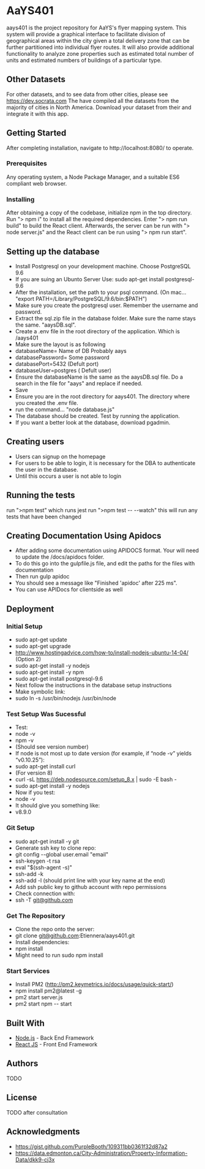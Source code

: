# AaYS401

aays401 is the project repository for AaYS's flyer mapping system. This system will provide a graphical interface to facilitate division of geographical areas within the city given a total delivery zone that can be further partitioned into individual flyer routes. It will also provide additional functionality to analyze zone properties such as estimated total number of units and estimated numbers of buildings of a particular type. 

## Other Datasets
For other datasets, and to see data from other cities, please see https://dev.socrata.com
The have compiled all the datasets from the majority of cities in North America.
Download your dataset from their and integrate it with this app.

## Getting Started

After completing installation, navigate to http://localhost:8080/ to operate.

### Prerequisites

Any operating system, a Node Package Manager, and a suitable ES6 compliant web browser.

### Installing

After obtaining a copy of the codebase, initialize npm in the top directory. Run "> npm i" to install all the required dependencies. Enter "> npm run build" to build the React client. Afterwards, the server can be run with "> node server.js" and the React client can be run using "> npm run start".

## Setting up the database
* Install Postgresql on your development machine. Choose PostgreSQL 9.6
* If you are suing an Ubunto Server Use: sudo apt-get install postgresql-9.6
* After the installation, set the path to your psql command. (On mac... "export PATH=/Library/PostgreSQL/9.6/bin:$PATH")
* Make sure you create the postgresql user. Remember the username and password.
* Extract the sql.zip file in the database folder. Make sure the name stays the same. "aaysDB.sql".
* Create a .env file in the root directory of the application. Which is /aays401
* Make sure the layout is as following 
* databaseName= Name of DB Probably aays
* databasePassword= Some password
* databasePort=5432 (Defult port)
* databaseUser=postgres ( Defult user)
* Ensure the databaseName is the same as the aaysDB.sql file. Do a search in the file for "aays" and replace if needed.
* Save
* Ensure you are in the root directory for aays401. The directory where you created the .env file.
* run the command... "node database.js"
* The database should be created. Test by running the application.
* If you want a better look at the database, download pgadmin.

## Creating users
* Users can signup on the homepage
* For users to be able to login, it is necessary for the DBA to authenticate the user in the database.
* Until this occurs a user is not able to login

## Running the tests

run ">npm test" which runs jest
run ">npm test -- --watch" this will run any tests that have been changed  

## Creating Documentation Using Apidocs

* After adding some documentation using APIDOCS format. Your will need to update the /docs/apidocs folder.
* To do this go into the gulpfile.js file, and edit the paths for the files with documentation
* Then run gulp apidoc
* You should see a message like "Finished 'apidoc' after 225 ms".
* You can use APIDocs for clientside as well

## Deployment
### Initial Setup
* sudo apt-get update
* sudo apt-get upgrade
* http://www.hostingadvice.com/how-to/install-nodejs-ubuntu-14-04/ (Option 2)
* sudo apt-get install -y nodejs
* sudo apt-get install -y npm
* sudo apt-get install postgresql-9.6
* Next follow the instructions in the database setup instructions
* Make symbolic link:
* sudo ln -s /usr/bin/nodejs /usr/bin/node
### Test Setup Was Sucessful
* Test:
* node -v
* npm -v
* (Should see version number)
* If node is not most up to date version (for example, if “node -v” yields “v0.10.25”):
* sudo apt-get install curl
* (For version 8)
* curl -sL https://deb.nodesource.com/setup_8.x | sudo -E bash -
* sudo apt-get install -y nodejs
* Now if you test:
* node -v
* It should give you something like: 
* v8.9.0
### Git Setup
* sudo apt-get install -y git
* Generate ssh key to clone repo:
* git config --global user.email "email"
* ssh-keygen -t rsa
* eval "$(ssh-agent -s)"
* ssh-add -k <path to key>
* ssh-add -l (should print line with your key name at the end)
* Add ssh public key to github account with repo permissions
* Check connection with:
* ssh -T git@github.com
### Get The Repository
* Clone the repo onto the server:
* git clone git@github.com:Etiennera/aays401.git
* Install dependencies:
* npm install
* Might need to run sudo npm install
### Start Services
* Install PM2 (http://pm2.keymetrics.io/docs/usage/quick-start/) 
* npm install pm2@latest -g
* pm2 start server.js
* pm2 start npm -- start

## Built With

* [Node.js](https://nodejs.org/en/about/) - Back End Framework
* [React JS](https://facebook.github.io/react/) - Front End Framework

## Authors

TODO

## License

TODO after consultation

## Acknowledgments

* https://gist.github.com/PurpleBooth/109311bb0361f32d87a2
* https://data.edmonton.ca/City-Administration/Property-Information-Data/dkk9-cj3x
